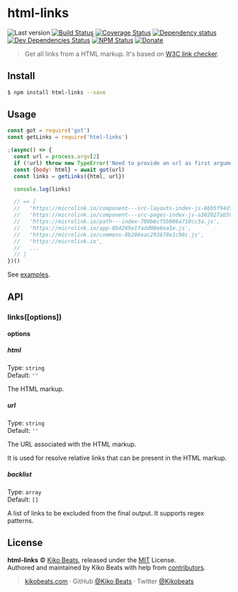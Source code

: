 # html-links

![Last version](https://img.shields.io/github/tag/Kikobeats/html-links.svg?style=flat-square)
[![Build Status](https://img.shields.io/travis/Kikobeats/html-links/master.svg?style=flat-square)](https://travis-ci.org/Kikobeats/html-links)
[![Coverage Status](https://img.shields.io/coveralls/Kikobeats/html-links.svg?style=flat-square)](https://coveralls.io/github/Kikobeats/html-links)
[![Dependency status](https://img.shields.io/david/Kikobeats/html-links.svg?style=flat-square)](https://david-dm.org/Kikobeats/html-links)
[![Dev Dependencies Status](https://img.shields.io/david/dev/Kikobeats/html-links.svg?style=flat-square)](https://david-dm.org/Kikobeats/html-links#info=devDependencies)
[![NPM Status](https://img.shields.io/npm/dm/html-links.svg?style=flat-square)](https://www.npmjs.org/package/html-links)
[![Donate](https://img.shields.io/badge/donate-paypal-blue.svg?style=flat-square)](https://paypal.me/Kikobeats)

> Get all links from a HTML markup. It's based on [W3C link checker](https://github.com/w3c/node-linkchecker).

## Install

```bash
$ npm install html-links --save
```

## Usage

```js
const got = require('got')
const getLinks = require('html-links')

;(async() => {
  const url = process.argv[2]
  if (!url) throw new TypeError('Need to provide an url as first argument.')
  const {body: html} = await got(url)
  const links = getLinks({html, url})

  console.log(links)

  // => [
  //   'https://microlink.io/component---src-layouts-index-js-86b5f94dfa48cb04ae41.js',
  //   'https://microlink.io/component---src-pages-index-js-a302027ab59365471b7d.js',
  //   'https://microlink.io/path---index-709b6cf5b986a710cc3a.js',
  //   'https://microlink.io/app-8b4269e1fadd08e6ea1e.js',
  //   'https://microlink.io/commons-8b286eac293678e1c98c.js',
  //   'https://microlink.io',
  //   ...
  // ]
})()
```

See [examples](/examples).

## API

### links([options])

#### options

##### html

Type: `string`<br>
Default: `''`

The HTML markup.

##### url

Type: `string`<br>
Default: `''`

The URL associated with the HTML markup.

It is used for resolve relative links that can be present in the HTML markup.

##### backlist

Type: `array`<br>
Default: `[]`

A list of links to be excluded from the final output. It supports regex patterns.

## License

**html-links** © [Kiko Beats](https://kikobeats.com), released under the [MIT](https://github.com/Kikobeats/html-links/blob/master/LICENSE.md) License.<br>
Authored and maintained by Kiko Beats with help from [contributors](https://github.com/Kikobeats/html-links/contributors).

> [kikobeats.com](https://kikobeats.com) · GitHub [@Kiko Beats](https://github.com/Kikobeats) · Twitter [@Kikobeats](https://twitter.com/Kikobeats)
